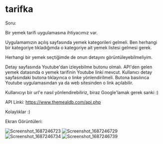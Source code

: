 # tarifka

Soru: 

Bir yemek tarifi uygulamasına ihtiyacımız var.

Uygulamamızın açılış sayfasında yemek kategorileri gelmeli. Ben herhangi bir kategoriye tıkladığımda o kategoriye ait yemek listesi gelmesi gerek.

Herhangi bir yemek seçtiğimde de onun detayını görüntüleyebilmeliyim.

Detay sayfasında Youtube'dan izleyebilme butonu olmalı. API'den gelen yemek datasında o yemek tarifinin Youtube linki mevcut. Kullanıcı detay sayfasındaki butona tıklayınca o linke yönlendirilmeli. Butona basılınca Youtube uygulamasından ya da web sitesinden o link açılabilir.

Kullanıcıyı bir url'e nasıl yönlendirebiliriz, biraz Google'lamak gerek sanki :)

API Linki: https://www.themealdb.com/api.php

Kolaylıklar :)

Ekran Görüntüleri:

![Screenshot_1687246723](https://github.com/yusufcandmrz/tarifka/assets/93606208/19e2ac0c-9939-417b-9304-58101d5a5311)
![Screenshot_1687246729](https://github.com/yusufcandmrz/tarifka/assets/93606208/4259cd8d-fba6-40ea-a48a-c8e36ce731c8)
![Screenshot_1687246734](https://github.com/yusufcandmrz/tarifka/assets/93606208/38941b03-0964-4844-86d5-81e4d920d85c)
![Screenshot_1687246739](https://github.com/yusufcandmrz/tarifka/assets/93606208/c0c345f5-7910-4bed-9021-aaf6d939a690)
